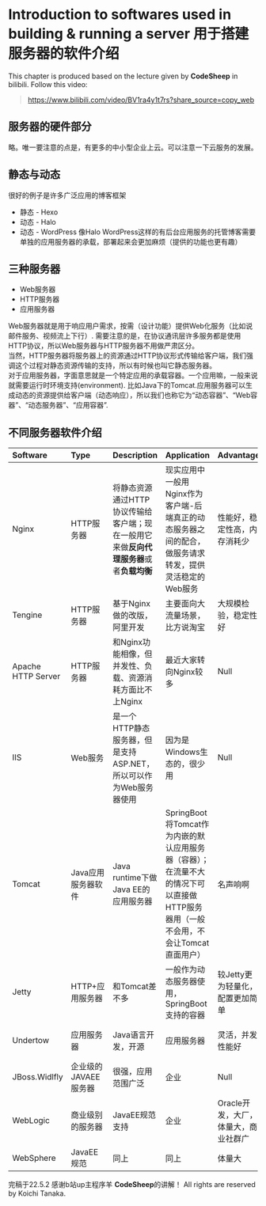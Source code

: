 # Introduction to softwares used in building & running a server 用于搭建服务器的软件介绍

This chapter is produced based on the lecture given by **CodeSheep** in bilibili. Follow this video:
> https://www.bilibili.com/video/BV1ra4y1t7rs?share_source=copy_web

## 服务器的硬件部分 
略。唯一要注意的点是，有更多的中小型企业上云。可以注意一下云服务的发展。

## 静态与动态
很好的例子是许多广泛应用的博客框架
+ 静态 - Hexo
+ 动态 - Halo
+ 动态 - WordPress
像Halo WordPress这样的有后台应用服务的托管博客需要单独的应用服务器的承载，部署起来会更加麻烦（提供的功能也更有趣）

## 三种服务器
+ Web服务器
+ HTTP服务器
+ 应用服务器
  
Web服务器就是用于响应用户需求，按需（设计功能）提供Web化服务（比如说邮件服务、视频流上下行）. 需要注意的是，在协议通讯层许多服务都是使用HTTP协议，所以Web服务器与HTTP服务器不用做严肃区分。  
当然，HTTP服务器将服务器上的资源通过HTTP协议形式传输给客户端，我们强调这个过程对静态资源传输的支持，所以有时候也叫它静态服务器。  
对于应用服务器，字面意思就是一个特定应用的承载容器。一个应用嘛，一般来说就需要运行时环境支持(environment). 比如Java下的Tomcat.应用服务器可以生成动态的资源提供给客户端（动态响应），所以我们也称它为“动态容器”、“Web容器”、“动态服务器”、“应用容器”.

## 不同服务器软件介绍

|Software|Type|Description|Application|Advantage|Other|
|:---|:---|:---|:---|:---|:---|
|Nginx|HTTP服务器|将静态资源通过HTTP协议传输给客户端；现在一般用它来做**反向代理服务器**或者**负载均衡**|现实应用中一般用Nginx作为客户端-后端真正的动态服务器之间的配合，做服务请求转发，提供灵活稳定的Web服务|性能好，稳定性高，内存消耗少|纯C语言，开源；大量企业使用Nginx|
|Tengine|HTTP服务器|基于Nginx做的改版，阿里开发|主要面向大流量场景，比方说淘宝|大规模检验，稳定性好|Null|
|Apache HTTP Server|HTTP服务器|和Nginx功能相像，但并发性、负载、资源消耗方面比不上Nginx|最近大家转向Nginx较多|Null|Apache基金会项目，开源|
|IIS|Web服务|是一个HTTP静态服务器，但是支持ASP.NET，所以可以作为Web服务器使用|因为是Windows生态的，很少用|Null|Windows开发，不开源|
|Tomcat|Java应用服务器软件|Java runtime下做Java EE的应用服务器|SpringBoot将Tomcat作为内嵌的默认应用服务器（容器）；在流量不大的情况下可以直接做HTTP服务器用（一般不会用，不会让Tomcat直面用户）|名声响啊|Apache软件基金会项目|
|Jetty|HTTP+应用服务器|和Tomcat差不多|一般作为动态服务器使用，SpringBoot支持的容器|较Jetty更为轻量化，配置更加简单|Eclipse基金会旗下|
|Undertow|应用服务器|Java语言开发，开源|应用服务器|灵活，并发性能好|红帽子Red Hat开发维护|
|JBoss.Widlfly|企业级的JAVAEE服务器|很强，应用范围广泛|企业|Null|红帽子开发维护|
|WebLogic|商业级别的服务器|JavaEE规范支持|企业|Oracle开发，大厂，体量大，商业社群广|Null|
|WebSphere|JavaEE规范|同上|同上|体量大|Null|很贵|

完稿于22.5.2 感谢b站up主程序羊 **CodeSheep**的讲解！
All rights are reserved by Koichi Tanaka.